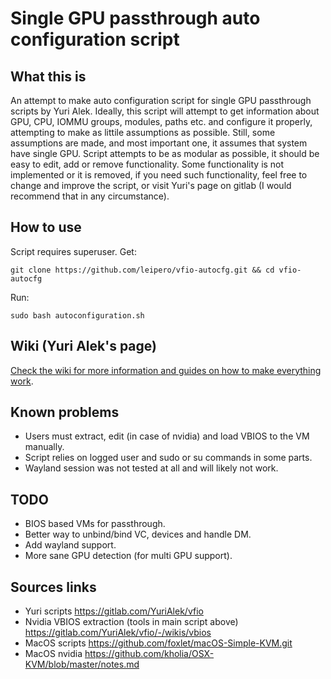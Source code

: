 # Single GPU passthrough auto configuration script

## What this is
An attempt to make auto configuration script for single GPU passthrough scripts by Yuri Alek. Ideally, this script will attempt to get information about GPU, CPU, IOMMU groups, modules, paths etc. and configure it properly, attempting to make as littile assumptions as possible. Still, some assumptions are made, and most important one, it assumes that system have single GPU.
Script attempts to be as modular as possible, it should be easy to edit, add or remove functionality.
Some functionality is not implemented or it is removed, if you need such functionality, feel free to change and improve the script, or visit Yuri's page on gitlab (I would recommend that in any circumstance). 

## How to use
Script requires superuser.
 Get:
```
git clone https://github.com/leipero/vfio-autocfg.git && cd vfio-autocfg
```
 Run:
```
sudo bash autoconfiguration.sh
```

## Wiki (Yuri Alek's page)
[Check the wiki for more information and guides on how to make everything work](https://gitlab.com/YuriAlek/vfio/wikis/Home).

## Known problems
- Users must extract, edit (in case of nvidia) and load VBIOS to the VM manually.
- Script relies on logged user and sudo or su commands in some parts.
- Wayland session was not tested at all and will likely not work.

## TODO
- BIOS based VMs for passthrough.
- Better way to unbind/bind VC, devices and handle DM.
- Add wayland support.
- More sane GPU detection (for multi GPU support).

## Sources links
- Yuri scripts
https://gitlab.com/YuriAlek/vfio
- Nvidia VBIOS extraction (tools in main script above)
https://gitlab.com/YuriAlek/vfio/-/wikis/vbios
- MacOS scripts
https://github.com/foxlet/macOS-Simple-KVM.git
- MacOS nvidia
https://github.com/kholia/OSX-KVM/blob/master/notes.md

